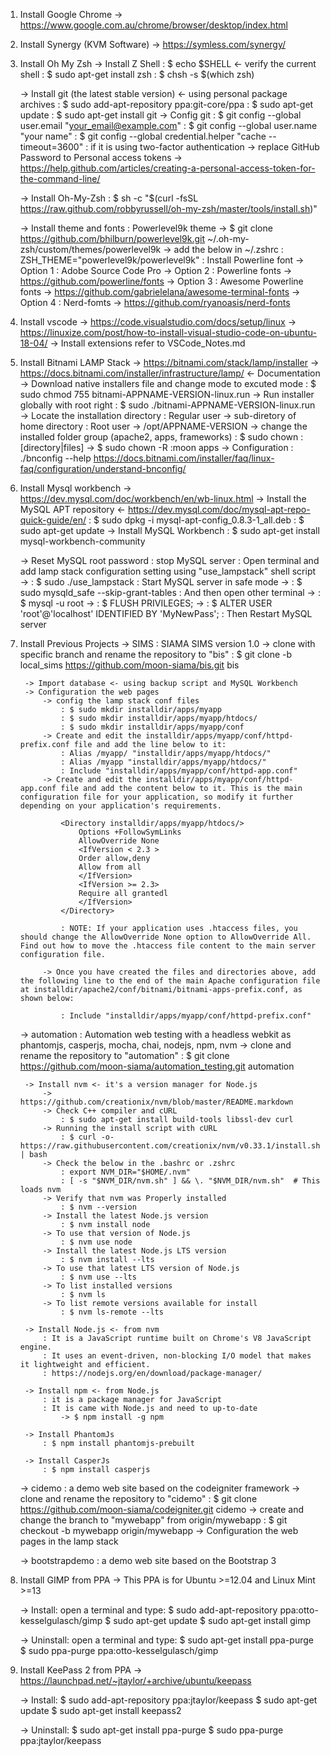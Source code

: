 1. Install Google Chrome
	-> https://www.google.com.au/chrome/browser/desktop/index.html

2. Install Synergy (KVM Software)
	-> https://symless.com/synergy/

3. Install Oh My Zsh
	-> Install Z Shell 
		: $ echo $SHELL <- verify the current shell
		: $ sudo apt-get install zsh
		: $ chsh -s $(which zsh)

	-> Install git (the latest stable version) <- using personal package archives
		: $ sudo add-apt-repository ppa:git-core/ppa
		: $ sudo apt-get update
		: $ sudo apt-get install git
	-> Config git
		: $ git config --global user.email "your_email@example.com"
		: $ git config --global user.name "your name"
		: $ git config --global credential.helper "cache --timeout=3600"
		: if it is using two-factor authentication
			-> replace GitHub Password to Personal access tokens
			-> https://help.github.com/articles/creating-a-personal-access-token-for-the-command-line/

	-> Install Oh-My-Zsh
		: $ sh -c "$(curl -fsSL https://raw.github.com/robbyrussell/oh-my-zsh/master/tools/install.sh)"

	-> Install theme and fonts
		: Powerlevel9k theme
			-> $ git clone https://github.com/bhilburn/powerlevel9k.git ~/.oh-my-zsh/custom/themes/powerlevel9k
			-> add the below in ~/.zshrc
				: ZSH_THEME="powerlevel9k/powerlevel9k"
		: Install Powerline font
			-> Option 1 : Adobe Source Code Pro
			-> Option 2 : Powerline fonts -> https://github.com/powerline/fonts
			-> Option 3 : Awesome Powerline fonts -> https://github.com/gabrielelana/awesome-terminal-fonts
			-> Option 4 : Nerd-fomts -> https://github.com/ryanoasis/nerd-fonts

4. Install vscode
    -> https://code.visualstudio.com/docs/setup/linux
	-> https://linuxize.com/post/how-to-install-visual-studio-code-on-ubuntu-18-04/
	-> Install extensions refer to VSCode_Notes.md 

5. Install Bitnami LAMP Stack
	-> https://bitnami.com/stack/lamp/installer
	-> https://docs.bitnami.com/installer/infrastructure/lamp/ <- Documentation
	-> Download native installers file and change mode to excuted mode
		: $ sudo chmod 755 bitnami-APPNAME-VERSION-linux.run
	-> Run installer globally with root right
		: $ sudo ./bitnami-APPNAME-VERSION-linux.run
	-> Locate the installation directory
		: Regular user -> sub-diretory of home directory
		: Root user -> /opt/APPNAME-VERSION
	-> change the installed folder group (apache2, apps, frameworks)
		: $ sudo chown <user>:<group> [directory|files] -> $ sudo chown -R :moon apps
	-> Configuration 
		: ./bnconfig --help
		https://docs.bitnami.com/installer/faq/linux-faq/configuration/understand-bnconfig/

6. Install Mysql workbench
	-> https://dev.mysql.com/doc/workbench/en/wb-linux.html
	-> Install the MySQL APT repository <- https://dev.mysql.com/doc/mysql-apt-repo-quick-guide/en/
		: $ sudo dpkg -i mysql-apt-config_0.8.3-1_all.deb
		: $ sudo apt-get update
	-> Install MySQL Workbench
		: $ sudo apt-get install mysql-workbench-community

	-> Reset MySQL root password
		: stop MySQL server
		: Open terminal and add lamp stack configuration setting using "use_lampstack" shell script
			-> : $ sudo ./use_lampstack
		: Start MySQL server in safe mode
			-> : $ sudo mysqld_safe --skip-grant-tables
		: And then open other terminal
			-> : $ mysql -u root
			-> : $ FLUSH PRIVILEGES;
			-> : $ ALTER USER 'root'@'localhost' IDENTIFIED BY 'MyNewPass';	
		: Then Restart MySQL server

7. Install Previous Projects
	-> SIMS : SIAMA SIMS version 1.0
		-> clone with specific branch and rename the repository to "bis"
		: $ git clone -b local_sims https://github.com/moon-siama/bis.git bis

		-> Import database <- using backup script and MySQL Workbench
		-> Configuration the web pages
			-> config the lamp stack conf files
				: $ sudo mkdir installdir/apps/myapp
				: $ sudo mkdir installdir/apps/myapp/htdocs/
				: $ sudo mkdir installdir/apps/myapp/conf
			-> Create and edit the installdir/apps/myapp/conf/httpd-prefix.conf file and add the line below to it:
				: Alias /myapp/ "installdir/apps/myapp/htdocs/"
				: Alias /myapp "installdir/apps/myapp/htdocs/"
				: Include "installdir/apps/myapp/conf/httpd-app.conf"
			-> Create and edit the installdir/apps/myapp/conf/httpd-app.conf file and add the content below to it. This is the main configuration file for your application, so modify it further depending on your application's requirements.

				<Directory installdir/apps/myapp/htdocs/>
				    Options +FollowSymLinks
				    AllowOverride None
				    <IfVersion < 2.3 >
				    Order allow,deny
				    Allow from all
				    </IfVersion>
				    <IfVersion >= 2.3>
				    Require all grantedl
				    </IfVersion>
				</Directory>

				: NOTE: If your application uses .htaccess files, you should change the AllowOverride None option to AllowOverride All. Find out how to move the .htaccess file content to the main server configuration file.
		
		    -> Once you have created the files and directories above, add the following line to the end of the main Apache configuration file at installdir/apache2/conf/bitnami/bitnami-apps-prefix.conf, as shown below:

				: Include "installdir/apps/myapp/conf/httpd-prefix.conf"

    -> automation : Automation web testing with a headless webkit as phantomjs, casperjs, mocha, chai, nodejs, npm, nvm
   		-> clone and rename the repository to "automation"
   		: $ git clone https://github.com/moon-siama/automation_testing.git automation

   		-> Install nvm <- it's a version manager for Node.js
   			-> https://github.com/creationix/nvm/blob/master/README.markdown
   			-> Check C++ compiler and cURL
   				: $ sudo apt-get install build-tools libssl-dev curl
   			-> Running the install script with cURL
   				: $ curl -o- https://raw.githubusercontent.com/creationix/nvm/v0.33.1/install.sh | bash 
   			-> Check the below in the .bashrc or .zshrc
   				: export NVM_DIR="$HOME/.nvm"
				: [ -s "$NVM_DIR/nvm.sh" ] && \. "$NVM_DIR/nvm.sh"  # This loads nvm
   			-> Verify that nvm was Properly installed
   				: $ nvm --version
   			-> Install the latest Node.js version
   				: $ nvm install node
   			-> To use that version of Node.js
   				: $ nvm use node
   			-> Install the latest Node.js LTS version
   				: $ nvm install --lts
   			-> To use that latest LTS version of Node.js
   				: $ nvm use --lts
            -> To list installed versions
                : $ nvm ls
            -> To list remote versions available for install
                : $ nvm ls-remote --lts

   		-> Install Node.js <- from nvm
   			: It is a JavaScript runtime built on Chrome's V8 JavaScript engine.
   			: It uses an event-driven, non-blocking I/O model that makes it lightweight and efficient.
   			: https://nodejs.org/en/download/package-manager/

   		-> Install npm <- from Node.js 
   			: it is a package manager for JavaScript
   			: It is came with Node.js and need to up-to-date
   				-> $ npm install -g npm

   		-> Install PhantomJs
   			: $ npm install phantomjs-prebuilt
   			
   		-> Install CasperJs
   			: $ npm install casperjs

   	-> cidemo : a demo web site based on the codeigniter framework 
   		-> clone and rename the repository to "cidemo"
   		: $ git clone https://github.com/moon-siama/codeigniter.git cidemo
   		-> create and change the branch to "mywebapp" from origin/mywebapp
   		: $ git checkout -b mywebapp origin/mywebapp
   		-> Configuration the web pages in the lamp stack


    -> bootstrapdemo : a demo web site based on the Bootstrap 3 

8. Install GIMP from PPA
	-> This PPA is for Ubuntu >=12.04 and Linux Mint >=13

	-> Install:
		open a terminal and type:
		$ sudo add-apt-repository ppa:otto-kesselgulasch/gimp
		$ sudo apt-get update
		$ sudo apt-get install gimp

	-> Uninstall:
		open a terminal and type:
		$ sudo apt-get install ppa-purge
		$ sudo ppa-purge ppa:otto-kesselgulasch/gimp

9. Install KeePass 2 from PPA
	-> https://launchpad.net/~jtaylor/+archive/ubuntu/keepass

	-> Install:
		$ sudo add-apt-repository ppa:jtaylor/keepass
		$ sudo apt-get update
		$ sudo apt-get install keepass2

	-> Uninstall:
		$ sudo apt-get install ppa-purge
		$ sudo ppa-purge ppa:jtaylor/keepass

